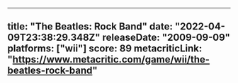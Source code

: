 
---
title: "The Beatles: Rock Band"
date: "2022-04-09T23:38:29.348Z"
releaseDate: "2009-09-09"
platforms: ["wii"]
score: 89
metacriticLink: "https://www.metacritic.com/game/wii/the-beatles-rock-band"
---
